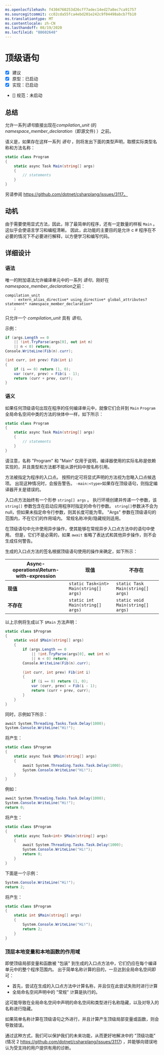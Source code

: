 ```yaml
---
ms.openlocfilehash: f4304760253d26cff7adec14ed27a8ec7ca91757
ms.sourcegitcommit: cc02cda55fca4ebd201e242c9f04498abcb7fb10
ms.translationtype: MT
ms.contentlocale: zh-CN
ms.lasthandoff: 08/19/2020
ms.locfileid: "88602648"
---
```

# <a name="top-level-statements"></a>顶级语句

* [x] 建议
* [x] 原型：已启动
* [x] 实现：已启动
* [] 规范：未启动

## <a name="summary"></a>总结
[summary]: #summary

允许一系列*语句*直接出现在*compilation_unit* (的*namespace_member_declaration*（即源文件) ）之前。

语义是，如果存在这样一系列 *语句* ，则将发出下面的类型声明，取模实际类型名称和方法名称：

``` c#
static class Program
{
    static async Task Main(string[] args)
    {
        // statements
    }
}
```

另请参阅 https://github.com/dotnet/csharplang/issues/3117。

## <a name="motivation"></a>动机
[motivation]: #motivation

由于需要使用显式方法，因此，除了最简单的程序，还有一定数量的样板 `Main` 。 这似乎会使语言学习和编程清晰。 因此，此功能的主要目的是允许 c # 程序在不必要的情况下不必要进行解释，以方便学习和编写代码。

## <a name="detailed-design"></a>详细设计
[design]: #detailed-design

### <a name="syntax"></a>语法

唯一的附加语法允许编译单元中的一系列 *语句*，刚好在 *namespace_member_declaration*之前：

``` antlr
compilation_unit
    : extern_alias_directive* using_directive* global_attributes? statement* namespace_member_declaration*
    ;
```

只允许一个 *compilation_unit* 具有 *语句*。 

示例：

``` c#
if (args.Length == 0
    || !int.TryParse(args[0], out int n)
    || n < 0) return;
Console.WriteLine(Fib(n).curr);

(int curr, int prev) Fib(int i)
{
    if (i == 0) return (1, 0);
    var (curr, prev) = Fib(i - 1);
    return (curr + prev, curr);
}
```

### <a name="semantics"></a>语义

如果任何顶级语句出现在程序的任何编译单元中，就像它们合并到 `Main` `Program` 全局命名空间中类的方法的块体中一样，如下所示：

``` c#
static class Program
{
    static async Task Main(string[] args)
    {
        // statements
    }
}
```

请注意，名称 "Program" 和 "Main" 仅用于说明，编译器使用的实际名称是依赖实现的，并且类型和方法都不能从源代码中按名称引用。

方法被指定为程序的入口点。 按照约定可将显式声明的方法视为忽略入口点候选项。 出现这种情况时，会报告警告。 `-main:<type>`如果存在顶级语句，则指定编译器开关是错误的。

入口点方法始终有一个形参 ```string[] args``` 。 执行环境创建并传递一个参数，该 ```string[]``` 参数包含在启动应用程序时指定的命令行参数。 ```string[]```参数决不会为 null，但如果未指定命令行参数，则其长度可能为零。 "Args" 参数在顶级语句的范围内，不在它们的作用域内。 常规名称冲突/隐藏规则适用。

在顶级语句中允许使用异步操作，使其能够在常规异步入口点方法中的语句中使用。 但是，它们不是必需的，如果 `await` 省略了表达式和其他异步操作，则不会生成任何警告。

生成的入口点方法的签名根据顶级语句使用的操作来确定，如下所示：

| **Async-operations\Return-with-expression** | **现值** | **不存在** |
|----------------------------------------|-------------|-------------|
| **现值** | ```static Task<int> Main(string[] args)```| ```static Task Main(string[] args)``` |
| **不存在**  | ```static int Main(string[] args)``` | ```static void Main(string[] args)``` |

以上示例将生成以下 `$Main` 方法声明：

``` c#
static class $Program
{
    static void $Main(string[] args)
    {
        if (args.Length == 0
            || !int.TryParse(args[0], out int n)
            || n < 0) return;
        Console.WriteLine(Fib(n).curr);
        
        (int curr, int prev) Fib(int i)
        {
            if (i == 0) return (1, 0);
            var (curr, prev) = Fib(i - 1);
            return (curr + prev, curr);
        }
    }
}
```

同时，示例如下所示：
``` c#
await System.Threading.Tasks.Task.Delay(1000);
System.Console.WriteLine("Hi!");
```

将产生：
``` c#
static class $Program
{
    static async Task $Main(string[] args)
    {
        await System.Threading.Tasks.Task.Delay(1000);
        System.Console.WriteLine("Hi!");
    }
}
```

例如：
``` c#
await System.Threading.Tasks.Task.Delay(1000);
System.Console.WriteLine("Hi!");
return 0;
```

将产生：
``` c#
static class $Program
{
    static async Task<int> $Main(string[] args)
    {
        await System.Threading.Tasks.Task.Delay(1000);
        System.Console.WriteLine("Hi!");
        return 0;
    }
}
```

下面是一个示例：
``` c#
System.Console.WriteLine("Hi!");
return 2;
```

将产生：
``` c#
static class $Program
{
    static int $Main(string[] args)
    {
        System.Console.WriteLine("Hi!");
        return 2;
    }
}
```

### <a name="scope-of-top-level-local-variables-and-local-functions"></a>顶层本地变量和本地函数的作用域

即使顶级局部变量和函数被 "包装" 到生成的入口点方法中，它们仍应在每个编译单元中的整个程序范围内。
出于简单名称计算的目的，一旦达到全局命名空间即可：
- 首先，尝试在生成的入口点方法中计算名称，并且仅在此尝试失败时进行计算 
- 全局命名空间声明中的 "常规" 计算是执行的。 

这可能导致在全局命名空间中声明的命名空间和类型进行名称隐藏，以及对导入的名称进行隐藏。

如果简单名称计算在顶级语句之外进行，并且计算产生顶级局部变量或函数，则会导致错误。

通过这种方式，我们可以保护我们的未来功能，从而更好地解决中的 "顶级功能" (情况 2 https://github.com/dotnet/csharplang/issues/3117) ，并能够向错误地认为受支持的用户提供有用的诊断。

